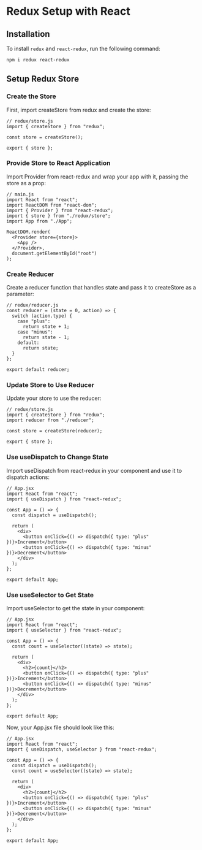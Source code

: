 # Redux Setup with React

## Installation

To install `redux` and `react-redux`, run the following command:

```sh
npm i redux react-redux
```

## Setup Redux Store

### Create the Store

First, import createStore from redux and create the store:

    // redux/store.js
    import { createStore } from "redux";

    const store = createStore();

    export { store };

### Provide Store to React Application

Import Provider from react-redux and wrap your app with it, passing the store as a prop:

    // main.js
    import React from "react";
    import ReactDOM from "react-dom";
    import { Provider } from "react-redux";
    import { store } from "./redux/store";
    import App from "./App";

    ReactDOM.render(
      <Provider store={store}>
        <App />
      </Provider>,
      document.getElementById("root")
    );

### Create Reducer

Create a reducer function that handles state and pass it to createStore as a parameter:

    // redux/reducer.js
    const reducer = (state = 0, action) => {
      switch (action.type) {
        case "plus":
          return state + 1;
        case "minus":
          return state - 1;
        default:
          return state;
      }
    };

    export default reducer;

### Update Store to Use Reducer

Update your store to use the reducer:

    // redux/store.js
    import { createStore } from "redux";
    import reducer from "./reducer";

    const store = createStore(reducer);

    export { store };

### Use useDispatch to Change State

Import useDispatch from react-redux in your component and use it to dispatch actions:

    // App.jsx
    import React from "react";
    import { useDispatch } from "react-redux";

    const App = () => {
      const dispatch = useDispatch();

      return (
        <div>
          <button onClick={() => dispatch({ type: "plus" })}>Increment</button>
          <button onClick={() => dispatch({ type: "minus" })}>Decrement</button>
        </div>
      );
    };

    export default App;

### Use useSelector to Get State

Import useSelector to get the state in your component:

    // App.jsx
    import React from "react";
    import { useSelector } from "react-redux";

    const App = () => {
      const count = useSelector((state) => state);

      return (
        <div>
          <h2>{count}</h2>
          <button onClick={() => dispatch({ type: "plus" })}>Increment</button>
          <button onClick={() => dispatch({ type: "minus" })}>Decrement</button>
        </div>
      );
    };

    export default App;

Now, your App.jsx file should look like this:

    // App.jsx
    import React from "react";
    import { useDispatch, useSelector } from "react-redux";

    const App = () => {
      const dispatch = useDispatch();
      const count = useSelector((state) => state);

      return (
        <div>
          <h2>{count}</h2>
          <button onClick={() => dispatch({ type: "plus" })}>Increment</button>
          <button onClick={() => dispatch({ type: "minus" })}>Decrement</button>
        </div>
      );
    };

    export default App;

